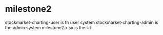 # milestone2
stockmarket-charting-user is th user system
stockmarket-charting-admin is the admin system
milestone2.xlsx is the UI 
